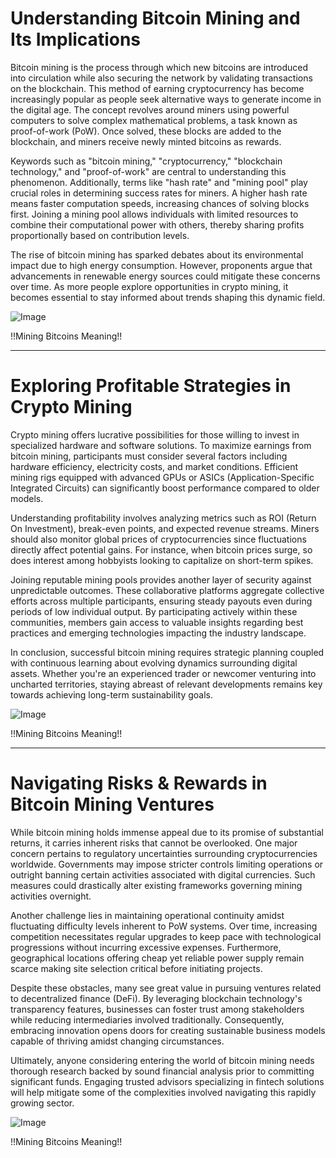 # Understanding Bitcoin Mining and Its Implications

Bitcoin mining is the process through which new bitcoins are introduced into circulation while also securing the network by validating transactions on the blockchain. This method of earning cryptocurrency has become increasingly popular as people seek alternative ways to generate income in the digital age. The concept revolves around miners using powerful computers to solve complex mathematical problems, a task known as proof-of-work (PoW). Once solved, these blocks are added to the blockchain, and miners receive newly minted bitcoins as rewards.

Keywords such as "bitcoin mining," "cryptocurrency," "blockchain technology," and "proof-of-work" are central to understanding this phenomenon. Additionally, terms like "hash rate" and "mining pool" play crucial roles in determining success rates for miners. A higher hash rate means faster computation speeds, increasing chances of solving blocks first. Joining a mining pool allows individuals with limited resources to combine their computational power with others, thereby sharing profits proportionally based on contribution levels.

The rise of bitcoin mining has sparked debates about its environmental impact due to high energy consumption. However, proponents argue that advancements in renewable energy sources could mitigate these concerns over time. As more people explore opportunities in crypto mining, it becomes essential to stay informed about trends shaping this dynamic field.

![Image](https://github.com/user-attachments/assets/b6e7b7a2-655e-4d44-8baa-20c566a3cb65)

!!Mining Bitcoins Meaning!!

---

# Exploring Profitable Strategies in Crypto Mining

Crypto mining offers lucrative possibilities for those willing to invest in specialized hardware and software solutions. To maximize earnings from bitcoin mining, participants must consider several factors including hardware efficiency, electricity costs, and market conditions. Efficient mining rigs equipped with advanced GPUs or ASICs (Application-Specific Integrated Circuits) can significantly boost performance compared to older models.

Understanding profitability involves analyzing metrics such as ROI (Return On Investment), break-even points, and expected revenue streams. Miners should also monitor global prices of cryptocurrencies since fluctuations directly affect potential gains. For instance, when bitcoin prices surge, so does interest among hobbyists looking to capitalize on short-term spikes.

Joining reputable mining pools provides another layer of security against unpredictable outcomes. These collaborative platforms aggregate collective efforts across multiple participants, ensuring steady payouts even during periods of low individual output. By participating actively within these communities, members gain access to valuable insights regarding best practices and emerging technologies impacting the industry landscape.

In conclusion, successful bitcoin mining requires strategic planning coupled with continuous learning about evolving dynamics surrounding digital assets. Whether you're an experienced trader or newcomer venturing into uncharted territories, staying abreast of relevant developments remains key towards achieving long-term sustainability goals.

![Image](https://github.com/user-attachments/assets/b6e7b7a2-655e-4d44-8baa-20c566a3cb65)

!!Mining Bitcoins Meaning!!

--- 

# Navigating Risks & Rewards in Bitcoin Mining Ventures

While bitcoin mining holds immense appeal due to its promise of substantial returns, it carries inherent risks that cannot be overlooked. One major concern pertains to regulatory uncertainties surrounding cryptocurrencies worldwide. Governments may impose stricter controls limiting operations or outright banning certain activities associated with digital currencies. Such measures could drastically alter existing frameworks governing mining activities overnight.

Another challenge lies in maintaining operational continuity amidst fluctuating difficulty levels inherent to PoW systems. Over time, increasing competition necessitates regular upgrades to keep pace with technological progressions without incurring excessive expenses. Furthermore, geographical locations offering cheap yet reliable power supply remain scarce making site selection critical before initiating projects.

Despite these obstacles, many see great value in pursuing ventures related to decentralized finance (DeFi). By leveraging blockchain technology's transparency features, businesses can foster trust among stakeholders while reducing intermediaries involved traditionally. Consequently, embracing innovation opens doors for creating sustainable business models capable of thriving amidst changing circumstances.

Ultimately, anyone considering entering the world of bitcoin mining needs thorough research backed by sound financial analysis prior to committing significant funds. Engaging trusted advisors specializing in fintech solutions will help mitigate some of the complexities involved navigating this rapidly growing sector.

![Image](https://github.com/user-attachments/assets/b6e7b7a2-655e-4d44-8baa-20c566a3cb65)

!!Mining Bitcoins Meaning!!